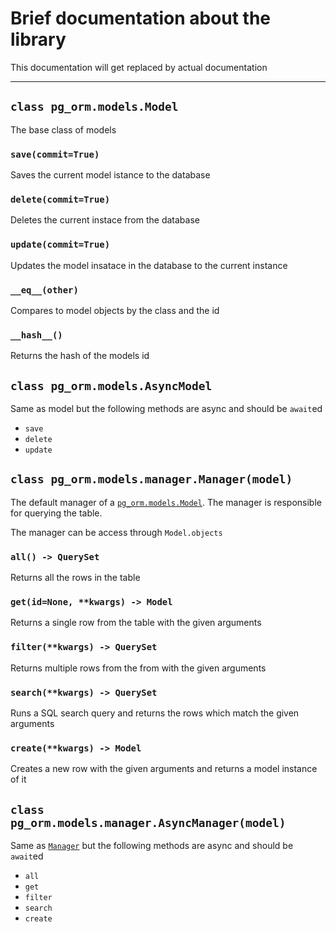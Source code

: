 # Brief documentation about the library

This documentation will get replaced by actual documentation

----

## `class pg_orm.models.Model`

The base class of models

### `save(commit=True)`

Saves the current model istance to the database

### `delete(commit=True)`

Deletes the current instace from the database

### `update(commit=True)`

Updates the model insatace in the database to the current instance

### `__eq__(other)`

Compares to model objects by the class and the id

### `__hash__()`

Returns the hash of the models id

## `class pg_orm.models.AsyncModel`

Same as model but the following methods are async and should be `await`ed

- `save`
- `delete`
- `update`

## `class pg_orm.models.manager.Manager(model)`

The default manager of a [`pg_orm.models.Model`](#class-pg_orm.models.model).
The manager is responsible for querying the table.

The manager can be access through `Model.objects`

### `all() -> QuerySet`

Returns all the rows in the table

### `get(id=None, **kwargs) -> Model`

Returns a single row from the table with the given arguments

### `filter(**kwargs) -> QuerySet`

Returns multiple rows from the from with the given arguments

### `search(**kwargs) -> QuerySet`

Runs a SQL search query and returns the rows which match the given arguments

### `create(**kwargs) -> Model`

Creates a new row with the given arguments and returns a model instance of it

## `class pg_orm.models.manager.AsyncManager(model)`

Same as [`Manager`](#class-pg_orm.models.manager.manager) but the following methods are async and should be `await`ed

- `all`
- `get`
- `filter`
- `search`
- `create`
